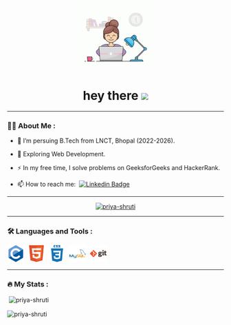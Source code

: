 <div id="header" align="center">
  <img src="images/programming.gif" width="200"/>
</div>

<h1 align="center">
  hey there
  <img src="https://media.giphy.com/media/hvRJCLFzcasrR4ia7z/giphy.gif" width="30px"/>
</h1>

---
### :woman_technologist: About Me :


- :telescope: I’m persuing B.Tech from LNCT, Bhopal (2022-2026).

- :seedling: Exploring Web Development.

- :zap: In my free time, I solve problems on GeeksforGeeks and HackerRank.

- :mailbox: How to reach me: &nbsp;[![Linkedin Badge](https://img.shields.io/badge/-Shruti%20Priya-blue?style=flat&logo=Linkedin&logoColor=white)](https://www.linkedin.com/in/shruti111/)

---
<p align="center"> <a href="https://github.com/ryo-ma/github-profile-trophy"><img src="https://github-profile-trophy.vercel.app/?username=priya-shruti" alt="priya-shruti" /></a> </p>

---

### :hammer_and_wrench: Languages and Tools :

<div>
  <img src="https://github.com/devicons/devicon/blob/master/icons/c/c-original.svg" title="Git" **alt="Git" width="40" height="40"/>&nbsp;
  <img src="https://github.com/devicons/devicon/blob/master/icons/html5/html5-original.svg" title="HTML5" alt="HTML" width="40" height="40"/>&nbsp;
  <img src="https://github.com/devicons/devicon/blob/master/icons/css3/css3-plain-wordmark.svg"  title="CSS3" alt="CSS" width="40" height="40"/>&nbsp;
  <img src="https://github.com/devicons/devicon/blob/master/icons/mysql/mysql-original-wordmark.svg" title="MySQL"  alt="MySQL" width="40" height="40"/>&nbsp;
  <img src="https://github.com/devicons/devicon/blob/master/icons/git/git-original-wordmark.svg" title="Git" **alt="Git" width="40" height="40"/>&nbsp;
</div>

---

### :fire: My Stats :

<p>&nbsp;<img align="center" src="https://github-readme-stats.vercel.app/api?username=priya-shruti&show_icons=true&locale=en" alt="priya-shruti" /></p>
<p><img align="center" src="https://github-readme-streak-stats.herokuapp.com/?user=priya-shruti&" alt="priya-shruti" /></p>



<!--
**priya-shruti/priya-shruti** is a ✨ _special_ ✨ repository because its `README.md` (this file) appears on your GitHub profile.

Here are some ideas to get you started:

- 🔭 I’m currently working on ...
- 🌱 I’m currently learning ...
- 👯 I’m looking to collaborate on ...
- 🤔 I’m looking for help with ...
- 💬 Ask me about ...
- 📫 How to reach me: ...
- 😄 Pronouns: ...
- ⚡ Fun fact: ...
-->
